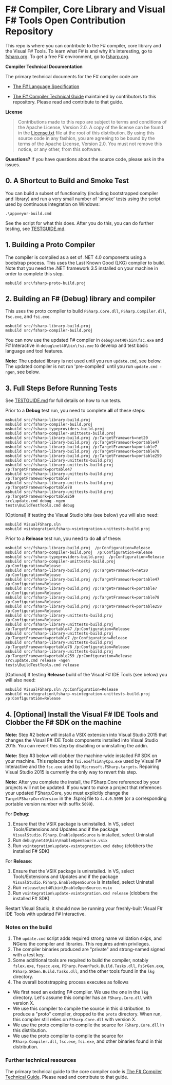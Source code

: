 # F# Compiler, Core Library and Visual F# Tools Open Contribution Repository

This repo is where you can contribute to the F# compiler, core library and the Visual F# Tools.
To learn what F# is and why it's interesting, go to [fsharp.org](http://fsharp.org). To get a free F# environment, go to [fsharp.org](http://fsharp.org/use/windows).

**Compiler Technical Documentation**

The primary technical documents for the F# compiler code are

* [The F# Language Specification](http://fsharp.org/specs/language-spec/)

* [The F# Compiler Technical Guide](http://fsharp.github.io/2015/09/29/fsharp-compiler-guide.html) 
  maintained by contributors to this repository.  Please read
  and contribute to that guide.

**License**
> Contributions made to this repo are subject to terms and conditions of the Apache License, Version 2.0. A copy of the license can be found in the [License.txt](License.txt) file at the root of this distribution.
> By using this source code in any fashion, you are agreeing to be bound by the terms of the Apache License, Version 2.0. You must not remove this notice, or any other, from this software.

**Questions?** If you have questions about the source code, please ask in the issues.

## 0.  A Shortcut to Build and Smoke Test

You can build a subset of functionality (including bootstrapped compiler and library) and run a very 
small number of 'smoke' tests using the script used by continuous integration on Windows:

    .\appveyor-build.cmd

See the script for what this does.  After you do this, you can do further testing, see  [TESTGUIDE.md](TESTGUIDE.md).


## 1.  Building a Proto Compiler

The compiler is compiled as a set of .NET 4.0 components using a bootstrap process. This uses the Last Known Good (LKG) compiler to build.  
Note that you need the .NET framework 3.5 installed on your machine in order to complete this step.

    msbuild src\fsharp-proto-build.proj
    
## 2.  Building an F# (Debug) library and compiler

This uses the proto compiler to build `FSharp.Core.dll`, `FSharp.Compiler.dll`, `fsc.exe`, and `fsi.exe`.

    msbuild src/fsharp-library-build.proj 
    msbuild src/fsharp-compiler-build.proj 
    
You can now use the updated F# compiler in `debug\net40\bin\fsc.exe` and F# Interactive in `debug\net40\bin\fsi.exe` to develop and test basic language and tool features.

**Note:** The updated library is not used until you run `update.cmd`, see below.  The updated compiler is not run 'pre-compiled' until you run `update.cmd -ngen`, see below.

## 3. Full Steps Before Running Tests

See [TESTGUIDE.md](TESTGUIDE.md) for full details on how to run tests.
    
Prior to a **Debug** test run, you need to complete **all** of these steps:

    msbuild src/fsharp-library-build.proj
    msbuild src/fsharp-compiler-build.proj
    msbuild src/fsharp-typeproviders-build.proj
    msbuild src/fsharp-compiler-unittests-build.proj
    msbuild src/fsharp-library-build.proj /p:TargetFramework=net20
    msbuild src/fsharp-library-build.proj /p:TargetFramework=portable47
    msbuild src/fsharp-library-build.proj /p:TargetFramework=portable7
    msbuild src/fsharp-library-build.proj /p:TargetFramework=portable78
    msbuild src/fsharp-library-build.proj /p:TargetFramework=portable259
    msbuild src/fsharp-library-unittests-build.proj
    msbuild src/fsharp-library-unittests-build.proj /p:TargetFramework=portable47
    msbuild src/fsharp-library-unittests-build.proj /p:TargetFramework=portable7
    msbuild src/fsharp-library-unittests-build.proj /p:TargetFramework=portable78
    msbuild src/fsharp-library-unittests-build.proj /p:TargetFramework=portable259
    src\update.cmd debug -ngen
    tests\BuildTestTools.cmd debug 


[Optional] If testing the Visual Studio bits (see below) you will also need:

    msbuild VisualFSharp.sln 
    msbuild vsintegration\fsharp-vsintegration-unittests-build.proj

Prior to a **Release** test run, you need to do **all** of these:

    msbuild src/fsharp-library-build.proj  /p:Configuration=Release
    msbuild src/fsharp-compiler-build.proj  /p:Configuration=Release
    msbuild src/fsharp-typeproviders-build.proj  /p:Configuration=Release
    msbuild src/fsharp-compiler-unittests-build.proj  /p:Configuration=Release
    msbuild src/fsharp-library-build.proj /p:TargetFramework=net20 /p:Configuration=Release
    msbuild src/fsharp-library-build.proj /p:TargetFramework=portable47 /p:Configuration=Release
    msbuild src/fsharp-library-build.proj /p:TargetFramework=portable7 /p:Configuration=Release
    msbuild src/fsharp-library-build.proj /p:TargetFramework=portable78 /p:Configuration=Release
    msbuild src/fsharp-library-build.proj /p:TargetFramework=portable259 /p:Configuration=Release
    msbuild src/fsharp-library-unittests-build.proj  /p:Configuration=Release
    msbuild src/fsharp-library-unittests-build.proj /p:TargetFramework=portable47 /p:Configuration=Release
    msbuild src/fsharp-library-unittests-build.proj /p:TargetFramework=portable7 /p:Configuration=Release
    msbuild src/fsharp-library-unittests-build.proj /p:TargetFramework=portable78 /p:Configuration=Release
    msbuild src/fsharp-library-unittests-build.proj /p:TargetFramework=portable259 /p:Configuration=Release
    src\update.cmd release -ngen
    tests\BuildTestTools.cmd release 


[Optional] If testing **Release** build of the Visual F# IDE Tools (see below) you will also need:

    msbuild VisualFSharp.sln /p:Configuration=Release
    msbuild vsintegration\fsharp-vsintegration-unittests-build.proj /p:Configuration=Release

## 4. [Optional] Install the Visual F# IDE Tools and Clobber the F# SDK on the machine

**Note:** Step #2 below will install a VSIX extension into Visual Studio 2015 that changes the Visual F# IDE Tools 
components installed into Visual Studio 2015.  You can revert this step by disabling or uninstalling the addin.

**Note:** Step #3 below will clobber the machine-wide installed F# SDK on your machine. This replaces the ``fsi.exe``/``fsiAnyCpu.exe`` used 
by Visual F# Interactive and the ``fsc.exe`` used by ``Microsoft.FSharp.targets``.  Repairing Visual Studio 2015 is currently the 
only way to revert this step.  

**Note:** After you complete the install, the FSharp.Core referenced by your projects will not be updated. If you want to make
a project that references your updated FSharp.Core, you must explicitly change the ``TargetFSharpCoreVersion`` in the .fsproj
file to ``4.4.0.5099`` (or a corresponding portable version number with suffix ``5099``).

For **Debug**:

1. Ensure that the VSIX package is uninstalled. In VS, select Tools/Extensions and Updates and if the package `VisualStudio.FSharp.EnableOpenSource` is installed, select Uninstall
1. Run ``debug\net40\bin\EnableOpenSource.vsix``
1. Run ``vsintegration\update-vsintegration.cmd debug`` (clobbers the installed F# SDK)

For **Release**:

1. Ensure that the VSIX package is uninstalled. In VS, select Tools/Extensions and Updates and if the package `VisualStudio.FSharp.EnableOpenSource` is installed, select Uninstall
1. Run ``release\net40\bin\EnableOpenSource.vsix``
1. Run ``vsintegration\update-vsintegration.cmd release`` (clobbers the installed F# SDK)

Restart Visual Studio, it should now be running your freshly-built Visual F# IDE Tools with updated F# Interactive. 


### Notes on the build

1. The `update.cmd` script adds required strong name validation skips, and NGens the compiler and libraries. This requires admin privileges.
1. The compiler binaries produced are "private" and strong-named signed with a test key.
1. Some additional tools are required to build the compiler, notably `fslex.exe`, `fsyacc.exe`, `FSharp.PowerPack.Build.Tasks.dll`, `FsSrGen.exe`, `FSharp.SRGen.Build.Tasks.dll`, and the other tools found in the `lkg` directory.
1. The overall bootstrapping process executes as follows
 - We first need an existing F# compiler. We use the one in the `lkg` directory. Let's assume this compiler has an `FSharp.Core.dll` with version X.
 - We use this compiler to compile the source in this distribution, to produce a "proto" compiler, dropped to the `proto` directory. When run, this compiler still relies on `FSharp.Core.dll` with version X.
 - We use the proto compiler to compile the source for `FSharp.Core.dll` in this distribution.
 - We use the proto compiler to compile the source for `FSharp.Compiler.dll`, `fsc.exe`, `fsi.exe`, and other binaries found in this distribution.

### Further technical resources

The primary technical guide to the core compiler code is [The F# Compiler Technical Guide](http://fsharp.github.io/2015/09/29/fsharp-compiler-guide.html).  Please read and contribute to that guide.


